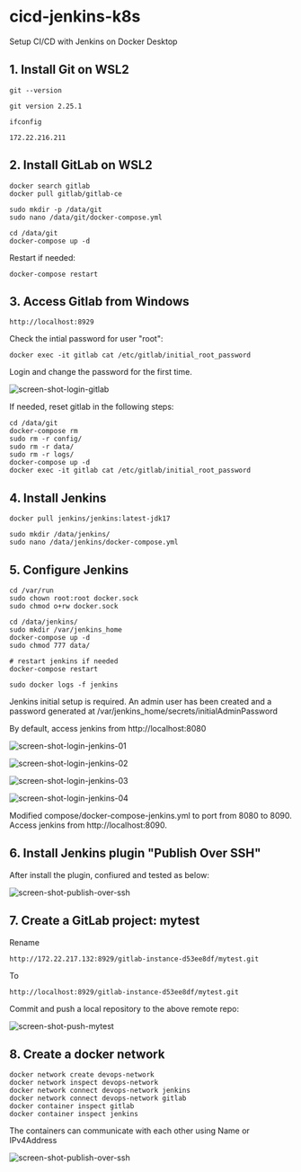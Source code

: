 # cicd-jenkins-k8s
Setup CI/CD with Jenkins on Docker Desktop

## 1. Install Git on WSL2

    git --version

    git version 2.25.1

    ifconfig

    172.22.216.211

## 2. Install GitLab on WSL2

    docker search gitlab
    docker pull gitlab/gitlab-ce

    sudo mkdir -p /data/git
    sudo nano /data/git/docker-compose.yml

    cd /data/git
    docker-compose up -d

Restart if needed:

    docker-compose restart

## 3. Access Gitlab from Windows

    http://localhost:8929

Check the intial password for user "root":

    docker exec -it gitlab cat /etc/gitlab/initial_root_password

Login and change the password for the first time.

![screen-shot-login-gitlab](screen-shot/login-to-gitlab.png)

If needed, reset gitlab in the following steps:

    cd /data/git
    docker-compose rm
    sudo rm -r config/
    sudo rm -r data/
    sudo rm -r logs/
    docker-compose up -d
    docker exec -it gitlab cat /etc/gitlab/initial_root_password

## 4. Install Jenkins

    docker pull jenkins/jenkins:latest-jdk17

    sudo mkdir /data/jenkins/
    sudo nano /data/jenkins/docker-compose.yml

## 5. Configure Jenkins

    cd /var/run
    sudo chown root:root docker.sock
    sudo chmod o+rw docker.sock

    cd /data/jenkins/
    sudo mkdir /var/jenkins_home
    docker-compose up -d
    sudo chmod 777 data/

    # restart jenkins if needed
    docker-compose restart

    sudo docker logs -f jenkins

Jenkins initial setup is required. An admin user has been created and a password generated at /var/jenkins_home/secrets/initialAdminPassword

By default, access jenkins from http://localhost:8080

![screen-shot-login-jenkins-01](screen-shot/jenkins-initial-page.png)

![screen-shot-login-jenkins-02](screen-shot/jenkins-after-init-password.png)

![screen-shot-login-jenkins-03](screen-shot/jenkins-getting-started.png)

![screen-shot-login-jenkins-04](screen-shot/change-password.png)

Modified compose/docker-compose-jenkins.yml to port from 8080 to 8090. Access jenkins from http://localhost:8090.

## 6. Install Jenkins plugin "Publish Over SSH"

After install the plugin, confiured and tested as below:

![screen-shot-publish-over-ssh](screen-shot/test-publish-over-ssh.png)

## 7. Create a GitLab project: mytest

Rename

    http://172.22.217.132:8929/gitlab-instance-d53ee8df/mytest.git

To

    http://localhost:8929/gitlab-instance-d53ee8df/mytest.git

Commit and push a local repository to the above remote repo:

![screen-shot-push-mytest](screen-shot/push-from-intellij.png)

## 8. Create a docker network

    docker network create devops-network
    docker network inspect devops-network
    docker network connect devops-network jenkins
    docker network connect devops-network gitlab
    docker container inspect gitlab
    docker container inspect jenkins

The containers can communicate with each other using Name or IPv4Address

![screen-shot-publish-over-ssh](screen-shot/connect-jenkins-to-gitlab.png)